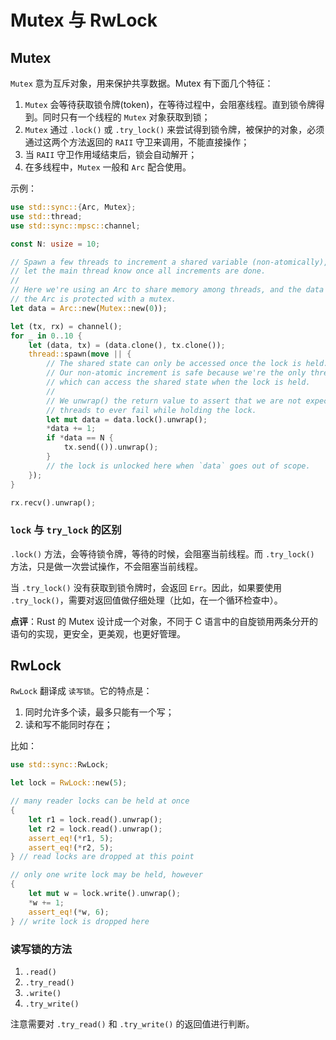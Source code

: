 # Mutex 与 RwLock

## Mutex

`Mutex` 意为互斥对象，用来保护共享数据。Mutex 有下面几个特征：

1. `Mutex` 会等待获取锁令牌(token)，在等待过程中，会阻塞线程。直到锁令牌得到。同时只有一个线程的 `Mutex` 对象获取到锁；
2. `Mutex` 通过 `.lock()` 或 `.try_lock()` 来尝试得到锁令牌，被保护的对象，必须通过这两个方法返回的 `RAII` 守卫来调用，不能直接操作；
3. 当 `RAII` 守卫作用域结束后，锁会自动解开；
4. 在多线程中，`Mutex` 一般和 `Arc` 配合使用。

示例：
```rust
use std::sync::{Arc, Mutex};
use std::thread;
use std::sync::mpsc::channel;

const N: usize = 10;

// Spawn a few threads to increment a shared variable (non-atomically), and
// let the main thread know once all increments are done.
//
// Here we're using an Arc to share memory among threads, and the data inside
// the Arc is protected with a mutex.
let data = Arc::new(Mutex::new(0));

let (tx, rx) = channel();
for _ in 0..10 {
    let (data, tx) = (data.clone(), tx.clone());
    thread::spawn(move || {
        // The shared state can only be accessed once the lock is held.
        // Our non-atomic increment is safe because we're the only thread
        // which can access the shared state when the lock is held.
        //
        // We unwrap() the return value to assert that we are not expecting
        // threads to ever fail while holding the lock.
        let mut data = data.lock().unwrap();
        *data += 1;
        if *data == N {
            tx.send(()).unwrap();
        }
        // the lock is unlocked here when `data` goes out of scope.
    });
}

rx.recv().unwrap();
```

### `lock` 与 `try_lock` 的区别

`.lock()` 方法，会等待锁令牌，等待的时候，会阻塞当前线程。而 `.try_lock()` 方法，只是做一次尝试操作，不会阻塞当前线程。

当 `.try_lock()` 没有获取到锁令牌时，会返回 `Err`。因此，如果要使用 `.try_lock()`，需要对返回值做仔细处理（比如，在一个循环检查中）。


__点评__：Rust 的 Mutex 设计成一个对象，不同于 C 语言中的自旋锁用两条分开的语句的实现，更安全，更美观，也更好管理。


## RwLock

`RwLock` 翻译成 `读写锁`。它的特点是：

1. 同时允许多个读，最多只能有一个写；
2. 读和写不能同时存在；

比如：

```rust
use std::sync::RwLock;

let lock = RwLock::new(5);

// many reader locks can be held at once
{
    let r1 = lock.read().unwrap();
    let r2 = lock.read().unwrap();
    assert_eq!(*r1, 5);
    assert_eq!(*r2, 5);
} // read locks are dropped at this point

// only one write lock may be held, however
{
    let mut w = lock.write().unwrap();
    *w += 1;
    assert_eq!(*w, 6);
} // write lock is dropped here
```

### 读写锁的方法

1. `.read()`
2. `.try_read()`
3. `.write()`
4. `.try_write()`

注意需要对 `.try_read()` 和 `.try_write()` 的返回值进行判断。

